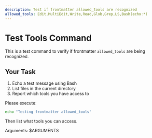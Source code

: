 ```yaml
---
description: Test if frontmatter allowed_tools are recognized
allowed_tools: Edit,MultiEdit,Write,Read,Glob,Grep,LS,Bash(echo:*)
---
```


# Test Tools Command

This is a test command to verify if frontmatter `allowed_tools` are being recognized.

## Your Task

1. Echo a test message using Bash
2. List files in the current directory
3. Report which tools you have access to

Please execute:

```bash
echo "Testing frontmatter allowed_tools"
```

Then list what tools you can access.

Arguments: $ARGUMENTS
